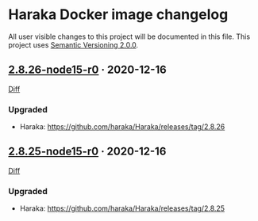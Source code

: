 Haraka Docker image changelog
=============================

All user visible changes to this project will be documented in this file. This project uses [Semantic Versioning 2.0.0].




## [2.8.26-node15-r0] · 2020-12-16
[2.8.26-node15-r0]: /../../tree/v2.8.26-node15-r0

[Diff](/../../compare/v2.8.25-node15-r0...v2.8.26-node15-r0)

### Upgraded

- Haraka: <https://github.com/haraka/Haraka/releases/tag/2.8.26>




## [2.8.25-node15-r0] · 2020-12-16
[2.8.25-node15-r0]: /../../tree/v2.8.25-node15-r0

[Diff](/../../compare/a21e388d...v2.8.25-node15-r0)

### Upgraded

- Haraka: <https://github.com/haraka/Haraka/releases/tag/2.8.25>





[Semantic Versioning 2.0.0]: https://semver.org
